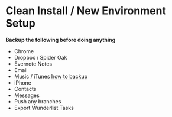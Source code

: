 # Clean Install / New Environment Setup

**Backup the following before doing anything**
- Chrome
- Dropbox / Spider Oak
- Evernote Notes
- Email
- Music / iTunes [how to backup](https://discussions.apple.com/thread/4152079?start=0&tstart=0)
- iPhone 
- Contacts
- Messages
- Push any branches
- Export Wunderlist Tasks

